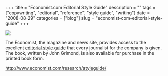 +++
title = "Economist.com Editorial Style Guide"
description = ""
tags = ["copywriting", "editorial", "reference", "style guide", "writing"]
date = "2008-08-29"
categories = ["blog"]
slug = "economist-com-editorial-style-guide"
+++



  <div class="notebook-screenshot"><a href="http://www.economist.com/research/styleguide/"><img src="/media/bluga/wt48b81ee6c8c81.jpg"/></a></div><p>The Economist, the magazine and news site, provides access to the excellent <a href="http://www.economist.com/research/styleguide/">editorial style guide</a> that every journalist for the company is given. The book, written by John Grimond, is also available for purchase in the printed book form.</p>
    
  <a href="http://www.economist.com/research/styleguide/">http://www.economist.com/research/styleguide/</a>
